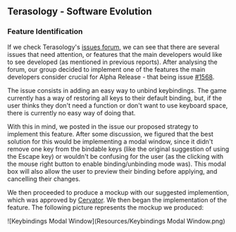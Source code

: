 ## Terasology - Software Evolution

### Feature Identification

If we check Terasology's [issues forum](https://github.com/MovingBlocks/Terasology/issues/), we can see that there are several issues that need attention, or features that the main developers would like to see developed (as mentioned in previous reports). After analysing the forum, our group decided to implement one of the features the main developers consider crucial for Alpha Release - that being issue [#1568](https://github.com/MovingBlocks/Terasology/issues/1568). 

The issue consists in adding an easy way to unbind keybindings. The game currently has a way of restoring all keys to their default binding, but, if the user thinks they don't need a function or don't want to use keyboard space, there is currently no easy way of doing that.

With this in mind, we posted in the issue our proposed strategy to implement this feature. After some discussion, we figured that the best solution for this would be implementing a modal window, since it didn't remove one key from the bindable keys (like the original suggestion of using the Escape key) or wouldn't be confusing for the user (as the clicking with the mouse right button to enable binding/unbinding mode was). This modal box will also allow the user to preview their binding before applying, and cancelling their changes.

We then proceeded to produce a mockup with our suggested implemention, which was approved by [Cervator](https://github.com/Cervator). We then began the implementation of the feature. The following picture represents the mockup we produced:

![Keybindings Modal Window](Resources/Keybindings Modal Window.png)
